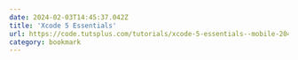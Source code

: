 ```yaml
---
date: 2024-02-03T14:45:37.042Z
title: 'Xcode 5 Essentials'
url: https://code.tutsplus.com/tutorials/xcode-5-essentials--mobile-20404
category: bookmark
---
```

